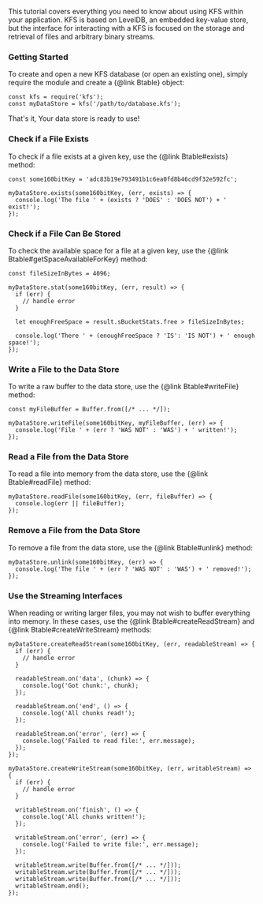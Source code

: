 This tutorial covers everything you need to know about using KFS within your 
application. KFS is based on LevelDB, an embedded key-value store, but the 
interface for interacting with a KFS is focused on the storage and retrieval 
of files and arbitrary binary streams.

### Getting Started

To create and open a new KFS database (or open an existing one), simply 
require the module and create a {@link Btable} object:

```
const kfs = require('kfs');
const myDataStore = kfs('/path/to/database.kfs');
```

That's it, Your data store is ready to use!

### Check if a File Exists

To check if a file exists at a given key, use the {@link Btable#exists} method:

```
const some160bitKey = 'adc83b19e793491b1c6ea0fd8b46cd9f32e592fc';

myDataStore.exists(some160bitKey, (err, exists) => {
  console.log('The file ' + (exists ? 'DOES' : 'DOES NOT') + ' exist!');
});
```

### Check if a File Can Be Stored

To check the available space for a file at a given key, use the 
{@link Btable#getSpaceAvailableForKey} method:

```
const fileSizeInBytes = 4096;

myDataStore.stat(some160bitKey, (err, result) => {
  if (err) {
    // handle error
  }

  let enoughFreeSpace = result.sBucketStats.free > fileSizeInBytes;

  console.log('There ' + (enoughFreeSpace ? 'IS': 'IS NOT') + ' enough space!');
});
```

### Write a File to the Data Store

To write a raw buffer to the data store, use the {@link Btable#writeFile} 
method:

```
const myFileBuffer = Buffer.from([/* ... */]);

myDataStore.writeFile(some160bitKey, myFileBuffer, (err) => {
  console.log('File ' + (err ? 'WAS NOT' : 'WAS') + ' written!');
});
```

### Read a File from the Data Store

To read a file into memory from the data store, use the {@link Btable#readFile} 
method:

```
myDataStore.readFile(some160bitKey, (err, fileBuffer) => {
  console.log(err || fileBuffer);
});
```

### Remove a File from the Data Store

To remove a file from the data store, use the {@link Btable#unlink} method:

```
myDataStore.unlink(some160bitKey, (err) => {
  console.log('The file ' + (err ? 'WAS NOT' : 'WAS') + ' removed!');
});
```

### Use the Streaming Interfaces

When reading or writing larger files, you may not wish to buffer everything 
into memory. In these cases, use the {@link Btable#createReadStream} and 
{@link Btable#createWriteStream} methods:

```
myDataStore.createReadStream(some160bitKey, (err, readableStream) => {
  if (err) {
    // handle error
  }

  readableStream.on('data', (chunk) => {
    console.log('Got chunk:', chunk);
  });

  readableStream.on('end', () => {
    console.log('All chunks read!');
  });

  readableStream.on('error', (err) => {
    console.log('Failed to read file:', err.message);
  });
});
```

```
myDataStore.createWriteStream(some160bitKey, (err, writableStream) => {
  if (err) {
    // handle error
  }

  writableStream.on('finish', () => {
    console.log('All chunks written!');
  });

  writableStream.on('error', (err) => {
    console.log('Failed to write file:', err.message);
  });

  writableStream.write(Buffer.from([/* ... */]));
  writableStream.write(Buffer.from([/* ... */]));
  writableStream.write(Buffer.from([/* ... */]));
  writableStream.end();
});
```
